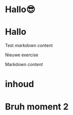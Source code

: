 # Hallo😎
# Hallo
Test *markdown* content

Nieuwe exercise

<ShortExercise id="OTHROgTTEg79ejZY7Ew5" title="test">
  
  Markdown *content*
  
  # inhoud
  
  # Bruh moment 2
  
</ShortExercise>
